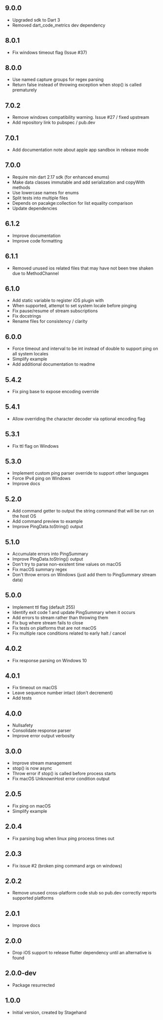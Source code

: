 ## 9.0.0

- Upgraded sdk to Dart 3
- Removed dart_code_metrics dev dependency

## 8.0.1

- Fix windows timeout flag (Issue #37)

## 8.0.0

- Use named capture groups for regex parsing
- Return false instead of throwing exception when stop() is called prematurely

## 7.0.2

- Remove windows compatibility warning. Issue #27 / fixed upstream
- Add repository link to pubspec / pub.dev

## 7.0.1

- Add documentation note about apple app sandbox in release mode

## 7.0.0

- Require min dart 2.17 sdk (for enhanced enums)
- Make data classes immutable and add serialization and copyWith methods
- Use lowercase names for enums
- Split tests into multiple files
- Depends on pacakge:collection for list equality comparison
- Update dependencies

## 6.1.2

- Improve documentation
- Improve code formatting

## 6.1.1

- Removed unused ios related files that may have not been tree shaken due to MethodChannel

## 6.1.0

- Add static variable to register iOS plugin with
- When supported, attempt to set system locale before pinging
- Fix pause/resume of stream subscriptions
- Fix docstrings
- Rename files for consistency / clarity

## 6.0.0

- Force timeout and interval to be int instead of double to support ping on all system locales
- Simplify example
- Add additional documentation to readme

## 5.4.2

- Fix ping base to expose encoding override

## 5.4.1

- Allow overriding the character decoder via optional encoding flag

## 5.3.1

- Fix ttl flag on Windows

## 5.3.0

- Implement custom ping parser override to support other languages
- Force IPv4 ping on Windows
- Improve docs

## 5.2.0

- Add command getter to output the string command that will be run on the host OS
- Add command preview to example
- Improve PingData.toString() output

## 5.1.0

- Accumulate errors into PingSummary
- Improve PingData.toString() output
- Don't try to parse non-existent time values on macOS
- Fix macOS summary regex
- Don't throw errors on Windows (just add them to PingSummary stream data)

## 5.0.0

- Implement ttl flag (default 255)
- Identify exit code 1 and update PingSummary when it occurs
- Add errors to stream rather than throwing them
- Fix bug where stream fails to close
- Fix tests on platforms that are not macOS
- Fix multiple race conditions related to early halt / cancel

## 4.0.2

- Fix response parsing on Windows 10

## 4.0.1

- Fix timeout on macOS
- Leave sequence number intact (don't decrement)
- Add tests

## 4.0.0

- Nullsafety
- Consolidate response parser
- Improve error output verbosity

## 3.0.0

- Improve stream management
- stop() is now async
- Throw error if stop() is called before process starts
- Fix macOS UnknownHost error condition output

## 2.0.5

- Fix ping on macOS
- Simplify example

## 2.0.4

- Fix parsing bug when linux ping process times out

## 2.0.3

- Fix issue #2 (broken ping command args on windows)

## 2.0.2

- Remove unused cross-platform code stub so pub.dev correctly reports supported platforms

## 2.0.1

- Improve docs

## 2.0.0

- Drop iOS support to release flutter dependency until an alternative is found

## 2.0.0-dev

- Package resurrected

## 1.0.0

- Initial version, created by Stagehand
